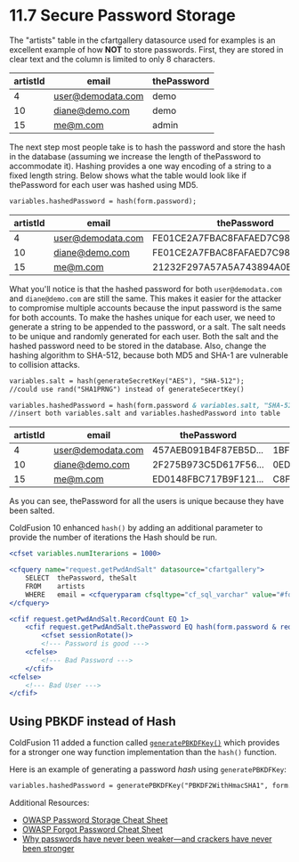 # 11.7 Secure Password Storage

The "artists" table in the cfartgallery datasource used for examples is an excellent example of how **NOT** to store passwords. First, they are stored in clear text and the column is limited to only 8 characters.

| artistId   | email               | thePassword
| ---------- | ------------------- | -------------
|  4         | user@demodata.com   | demo
|  10        | diane@demo.com      | demo
|  15        | me@m.com            | admin

The next step most people take is to hash the password and store the hash in the database (assuming we increase the length of thePassword to accommodate it). Hashing provides a one way encoding of a string to a fixed length string. Below shows what the table would look like if thePassword for each user was hashed using MD5.

```cfml
variables.hashedPassword = hash(form.password);
```

| artistId  | email             |  thePassword
| --------- | ----------------- | ----------------------------------
|  4        |  user@demodata.com|   FE01CE2A7FBAC8FAFAED7C982A04E229
|  10       |  diane@demo.com    |  FE01CE2A7FBAC8FAFAED7C982A04E229
|  15       |  me@m.com          |  21232F297A57A5A743894A0E4A801FC3

What you'll notice is that the hashed password for both `user@demodata.com` and `diane@demo.com` are still the same. This makes it easier for the attacker to compromise multiple accounts because the input password is the same for both accounts. To make the hashes unique for each user, we need to generate a string to be appended to the password, or a salt. The salt needs to be unique and randomly generated for each user. Both the salt and the hashed password need to be stored in the database. Also, change the hashing algorithm to SHA-512, because both MD5 and SHA-1 are vulnerable to collision attacks.

```cfml
variables.salt = hash(generateSecretKey("AES"), "SHA-512");
//could use rand("SHA1PRNG") instead of generateSecertKey()

variables.hashedPassword = hash(form.password & variables.salt, "SHA-512");
//insert both variables.salt and variables.hashedPassword into table
```

| artistId  | email             |  thePassword         |   theSalt
| --------- | ----------------- | -------------------- | ----------------------
|  4        |  user@demodata.com|   457AEB091B4F87EB5D... |     1BF869C286A1D2A4B0...
|  10       |  diane@demo.com   |   2F275B973C5D617F56... |     0EDCEE1F72ABD928B1
|  15       |  me@m.com         |   ED0148FBC717B9F121... |   C8FE4F050FFE75F6FA

As you can see, thePassword for all the users is unique because they have been salted.

ColdFusion 10 enhanced `hash()` by adding an additional parameter to provide the number of iterations the Hash should be run.

```cfml
<cfset variables.numIterarions = 1000>

<cfquery name="request.getPwdAndSalt" datasource="cfartgallery">
    SELECT  thePassword, theSalt
    FROM    artists
    WHERE   email = <cfqueryparam cfsqltype="cf_sql_varchar" value="#form.user#" maxlength="50">
</cfquery>

<cfif request.getPwdAndSalt.RecordCount EQ 1>
    <cfif request.getPwdAndSalt.thePassword EQ hash(form.password & request.getPwdAndSalt.theSalt, "SHA-512", "utf-8", variables.numIterarions)>
        <cfset sessionRotate()>
        <!--- Password is good --->
    <cfelse>
        <!--- Bad Password --->
    </cfif>
<cfelse>
    <!--- Bad User --->
</cfif>
```

## Using PBKDF instead of Hash

ColdFusion 11 added a function called [`generatePBKDFKey()`](https://helpx.adobe.com/coldfusion/cfml-reference/coldfusion-functions/functions-e-g/generatepbkdfkey.html) which provides for a stronger one way function implementation than the `hash()` function.

Here is an example of generating a password _hash_ using `generatePBKDFKey`:

```cfml
variables.hashedPassword = generatePBKDFKey("PBKDF2WithHmacSHA1", form.password, variables.salt, 10000, 128);
```

Additional Resources:

- [OWASP Password Storage Cheat Sheet](https://cheatsheetseries.owasp.org/cheatsheets/Password_Storage_Cheat_Sheet.html)
- [OWASP Forgot Password Cheat Sheet](https://cheatsheetseries.owasp.org/cheatsheets/Forgot_Password_Cheat_Sheet.html)
- [Why passwords have never been weaker—and crackers have never been stronger](https://arstechnica.com/information-technology/2012/08/passwords-under-assault/)
